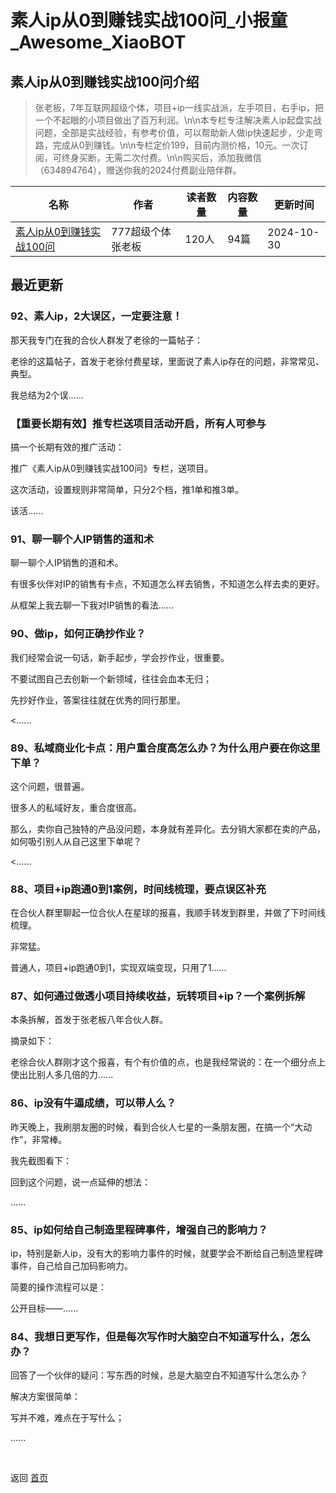 # 素人ip从0到赚钱实战100问_小报童_Awesome_XiaoBOT

## 素人ip从0到赚钱实战100问介绍
> 张老板，7年互联网超级个体，项目+ip一线实战派，左手项目，右手ip，把一个不起眼的小项目做出了百万利润。\n\n本专栏专注解决素人ip起盘实战问题，全部是实战经验，有参考价值，可以帮助新人做ip快速起步，少走弯路，完成从0到赚钱。\n\n专栏定价199，目前内测价格，10元。一次订阅，可终身买断，无需二次付费。\n\n购买后，添加我微信（634894764），赠送你我的2024付费副业陪伴群。  
  


|名称|作者|读者数量|内容数量|更新时间|
|---|---|---|---|---|
|[素人ip从0到赚钱实战100问](https://xiaobot.net/p/f86564?refer=0b133df9-27dc-423b-8101-639049001c13)|777超级个体张老板|120人|94篇|2024-10-30|

## 最近更新
### 92、素人ip，2大误区，一定要注意！

那天我专门在我的合伙人群发了老徐的一篇帖子：

老徐的这篇帖子，首发于老徐付费星球，里面说了素人ip存在的问题，非常常见、典型。

我总结为2个误......

### 【重要长期有效】推专栏送项目活动开启，所有人可参与

搞一个长期有效的推广活动：

推广《素人ip从0到赚钱实战100问》专栏，送项目。

这次活动，设置规则非常简单，只分2个档，推1单和推3单。

该活......

### 91、聊一聊个人IP销售的道和术

聊一聊个人IP销售的道和术。

有很多伙伴对IP的销售有卡点，不知道怎么样去销售，不知道怎么样去卖的更好。

从框架上我去聊一下我对IP销售的看法......

### 90、做ip，如何正确抄作业？

我们经常会说一句话，新手起步，学会抄作业，很重要。

不要试图自己去创新一个新领域，往往会血本无归；

先抄好作业，答案往往就在优秀的同行那里。

<......

### 89、私域商业化卡点：用户重合度高怎么办？为什么用户要在你这里下单？

这个问题，很普遍。

很多人的私域好友，重合度很高。

那么，卖你自己独特的产品没问题，本身就有差异化。去分销大家都在卖的产品，如何吸引别人从自己这里下单呢？

<......

### 88、项目+ip跑通0到1案例，时间线梳理，要点误区补充

在合伙人群里聊起一位合伙人在星球的报喜，我顺手转发到群里，并做了下时间线梳理。

非常猛。

普通人，项目+ip跑通0到1，实现双端变现，只用了1......

### 87、如何通过做透小项目持续收益，玩转项目+ip？一个案例拆解

本条拆解，首发于张老板八年合伙人群。

摘录如下：

老徐合伙人群刚才这个报喜，有个有价值的点，也是我经常说的：在一个细分点上使出比别人多几倍的力......

### 86、ip没有牛逼成绩，可以带人么？

昨天晚上，我刷朋友圈的时候，看到合伙人七星的一条朋友圈，在搞一个“大动作”，非常棒。

我先截图看下：

回到这个问题，说一点延伸的想法：

......

### 85、ip如何给自己制造里程碑事件，增强自己的影响力？

ip，特别是新人ip，没有大的影响力事件的时候，就要学会不断给自己制造里程碑事件，自己给自己加码影响力。

简要的操作流程可以是：

公开目标——......

### 84、我想日更写作，但是每次写作时大脑空白不知道写什么，怎么办？

回答了一个伙伴的疑问：写东西的时候，总是大脑空白不知道写什么怎么办？

解决方案很简单：

写并不难，难点在于写什么；

......


<a href="https://github.com/Reno9527/awesome-xiaobot" style="color: white; text-decoration: none;">awesome-xiaobot</a>

返回 [首页](../README.md)
